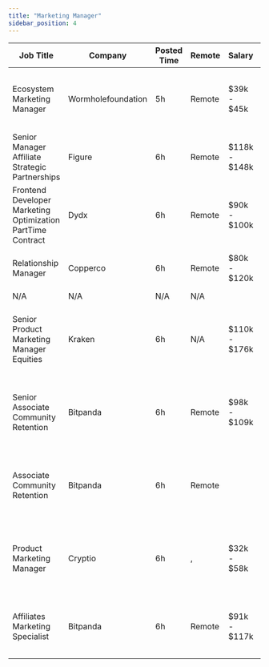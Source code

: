 ```yaml
---
title: "Marketing Manager"
sidebar_position: 4
---
```


| Job Title | Company | Posted Time | Remote | Salary | Tags | Apply Link |
|-----------|---------|-------------|--------|--------|------|------------|
| Ecosystem Marketing Manager | Wormholefoundation | 5h | Remote | $39k - $45k | marketing manager, marketing, non tech, blockchain, crypto | [Apply](https://web3.career/ecosystem-marketing-manager-wormholefoundation/106741) |
| Senior Manager Affiliate Strategic Partnerships | Figure | 6h | Remote | $118k - $148k | affiliate, marketing, non tech, partnership, sales | [Apply](https://web3.career/senior-manager-affiliate-strategic-partnerships-figure/106731) |
| Frontend Developer Marketing Optimization PartTime Contract | Dydx | 6h | Remote | $90k - $100k | dev, front end, marketing, non tech, part time | [Apply](https://web3.career/frontend-developer-marketing-optimization-part-time-contract-dydx/106718) |
| Relationship Manager | Copperco | 6h | Remote | $80k - $120k | marketing, non tech, blockchain, crypto, defi | [Apply](https://web3.career/relationship-manager-copperco/105562) |
| N/A | N/A | N/A | N/A |  |  | [Apply](https://web3.career/metana) |
| Senior Product Marketing Manager Equities | Kraken | 6h | N/A | $110k - $176k | marketing manager, marketing, non tech, product marketing, senior | [Apply](https://web3.career/senior-product-marketing-manager-equities-kraken/106715) |
| Senior Associate Community Retention | Bitpanda | 6h | Remote | $98k - $109k | marketing, non tech, product manager, community manager, senior | [Apply](https://web3.career/senior-associate-community-retention-bitpanda/105555) |
| Associate Community Retention | Bitpanda | 6h | Remote |  | marketing, non tech, product manager, community manager, crypto | [Apply](https://web3.career/associate-community-retention-bitpanda/105554) |
| Product Marketing Manager | Cryptio | 6h | , | $32k - $58k | marketing manager, marketing, non tech, product marketing, crypto | [Apply](https://web3.career/product-marketing-manager-cryptio/106702) |
| Affiliates Marketing Specialist | Bitpanda | 6h | Remote | $91k - $117k | marketing specialist, marketing, non tech, crypto, bitcoin | [Apply](https://web3.career/affiliates-marketing-specialist-bitpanda/106699) |
